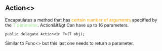 ## Action\<\>

Encapsulates a method that has <span style="color:orange;">certain number of arguments</span> specified by the <span style="color:#9EE192">T parameter</span>.
<span style="color:MesiumSpringGreen;">Action&lt&gt</span>
Can have up to 16 parameters. 

```CSHARP 
public delegate Action<in T>(T obj); 
```

Similar to Func\<\> but this last one needs to return a parameter. 

